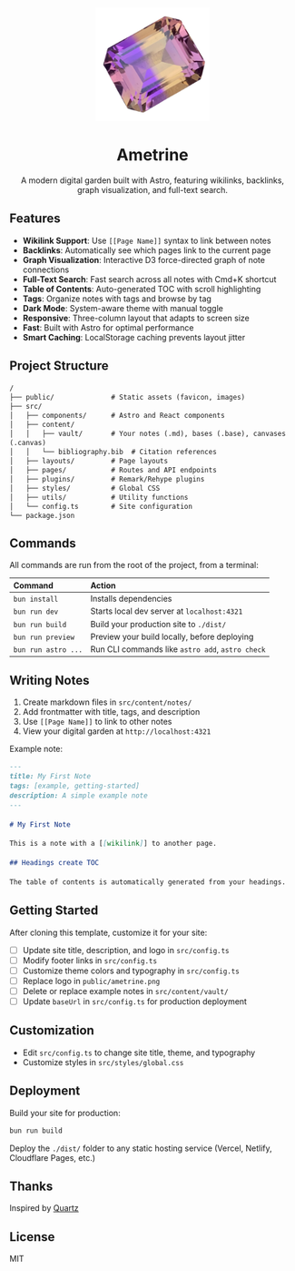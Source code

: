 <div align="center">
  <img src="public/ametrine.png" alt="Ametrine Logo" width="200"/>

# Ametrine

A modern digital garden built with Astro, featuring wikilinks, backlinks, graph visualization, and full-text search.

</div>

## Features

- **Wikilink Support**: Use `[[Page Name]]` syntax to link between notes
- **Backlinks**: Automatically see which pages link to the current page
- **Graph Visualization**: Interactive D3 force-directed graph of note connections
- **Full-Text Search**: Fast search across all notes with Cmd+K shortcut
- **Table of Contents**: Auto-generated TOC with scroll highlighting
- **Tags**: Organize notes with tags and browse by tag
- **Dark Mode**: System-aware theme with manual toggle
- **Responsive**: Three-column layout that adapts to screen size
- **Fast**: Built with Astro for optimal performance
- **Smart Caching**: LocalStorage caching prevents layout jitter

## Project Structure

```text
/
├── public/              # Static assets (favicon, images)
├── src/
│   ├── components/      # Astro and React components
│   ├── content/
│   │   ├── vault/       # Your notes (.md), bases (.base), canvases (.canvas)
│   │   └── bibliography.bib  # Citation references
│   ├── layouts/         # Page layouts
│   ├── pages/           # Routes and API endpoints
│   ├── plugins/         # Remark/Rehype plugins
│   ├── styles/          # Global CSS
│   ├── utils/           # Utility functions
│   └── config.ts        # Site configuration
└── package.json
```

## Commands

All commands are run from the root of the project, from a terminal:

| Command             | Action                                           |
| :------------------ | :----------------------------------------------- |
| `bun install`       | Installs dependencies                            |
| `bun run dev`       | Starts local dev server at `localhost:4321`      |
| `bun run build`     | Build your production site to `./dist/`          |
| `bun run preview`   | Preview your build locally, before deploying     |
| `bun run astro ...` | Run CLI commands like `astro add`, `astro check` |

## Writing Notes

1. Create markdown files in `src/content/notes/`
2. Add frontmatter with title, tags, and description
3. Use `[[Page Name]]` to link to other notes
4. View your digital garden at `http://localhost:4321`

Example note:

```markdown
---
title: My First Note
tags: [example, getting-started]
description: A simple example note
---

# My First Note

This is a note with a [[wikilink]] to another page.

## Headings create TOC

The table of contents is automatically generated from your headings.
```

## Getting Started

After cloning this template, customize it for your site:

- [ ] Update site title, description, and logo in `src/config.ts`
- [ ] Modify footer links in `src/config.ts`
- [ ] Customize theme colors and typography in `src/config.ts`
- [ ] Replace logo in `public/ametrine.png`
- [ ] Delete or replace example notes in `src/content/vault/`
- [ ] Update `baseUrl` in `src/config.ts` for production deployment

## Customization

- Edit `src/config.ts` to change site title, theme, and typography
- Customize styles in `src/styles/global.css`

## Deployment

Build your site for production:

```sh
bun run build
```

Deploy the `./dist/` folder to any static hosting service (Vercel, Netlify, Cloudflare Pages, etc.)

## Thanks

Inspired by [Quartz](https://github.com/jackyzha0/quartz)

## License

MIT
